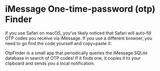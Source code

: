 # iMessage One-time-password (otp) Finder

If you use Safari on macOS, you've likely noticed that Safari will auto-fill OTP codes you receive via iMessage. If you use a different browser, you need to go find the code yourself and copy+paste it.

OtpFinder is a small app that periodically queries the iMessage SQLite database in search of OTP codes! If it finds one, it copies it to your clipboard and sends you a local notification.
